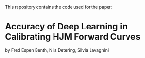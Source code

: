 This repository contains the code used for the paper:

# Accuracy of Deep Learning in Calibrating HJM Forward Curves

by Fred Espen Benth, Nils Detering, Silvia Lavagnini.
